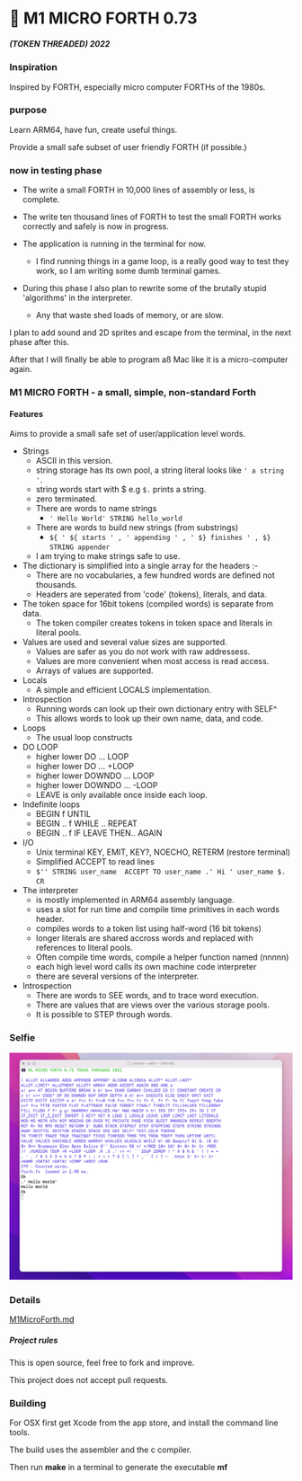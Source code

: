 # 👾 M1 MICRO FORTH 0.73 

##### (TOKEN THREADED) 2022

### Inspiration

Inspired by FORTH, especially micro computer FORTHs of the 1980s.

### purpose

Learn ARM64, have fun, create useful things.

Provide a small safe subset of user friendly FORTH (if possible.)

### now in testing phase

- The write a small FORTH in 10,000 lines of assembly or less, is complete.

- The write ten thousand lines of FORTH to test the small FORTH works correctly and safely is now in progress.

- The application is running in the terminal for now.

    - I find running things in a game loop, is a really good way to test they work, so I am writing some dumb terminal games.

- During this phase I also plan to rewrite some of the brutally stupid 'algorithms' in the interpreter.
    - Any that waste shed loads of memory, or are slow.

I plan to add sound and 2D sprites and escape from the terminal, in the next phase after this.

After that I will finally be able to program aß Mac like it is a micro-computer again.


###  M1 MICRO FORTH - a small, simple, non-standard Forth


#### Features 


Aims to provide a small safe set of user/application level words.

- Strings  
    - ASCII in this version.
    - string storage has its own pool, a string literal looks like  `' a string '`. 
    - string words start with $ e.g ```$.``` prints a string.
    - zero terminated.
    - There are words to name strings
        - ```' Hello World' STRING hello_world```
    - There are words to build new strings (from substrings)
        - ```${ ' ${ starts ' , ' appending ' , ' $} finishes ' , $} STRING appender ```
    - I am trying to make strings safe to use.
- The dictionary is simplified into a single array for the headers :-
    - There are no vocabularies, a few hundred words are defined not thousands.
    - Headers are seperated from 'code' (tokens), literals, and data.
- The token space for 16bit tokens (compiled words) is separate from data.
    - The token compiler creates tokens in token space and literals in literal pools.
- Values are used and several value sizes are supported.
    - Values are safer as you do not work with raw addressess.
    - Values are more convenient when most access is read access.
    - Arrays of values are supported.
- Locals 
    - A simple and efficient LOCALS implementation.
- Introspection
    - Running words can look up their own dictionary entry with SELF^  
    - This allows words to look up their own name, data, and code.
- Loops
    - The usual loop constructs
- DO LOOP
    - higher lower DO ... LOOP 
    - higher lower DO ... +LOOP
    - higher lower DOWNDO ... LOOP
    - higher lower DOWNDO ... -LOOP
    - LEAVE is only available once inside each loop.
- Indefinite loops
    - BEGIN f UNTIL
    - BEGIN .. f WHILE .. REPEAT
    - BEGIN .. f IF LEAVE THEN.. AGAIN 
- I/O
    - Unix terminal KEY, EMIT, KEY?, NOECHO, RETERM (restore terminal)
    - Simplified ACCEPT to read lines
    - ``` $'' STRING user_name  ACCEPT TO user_name .' Hi ' user_name $. CR ```
- The interpreter
    - is mostly implemented in ARM64 assembly language.
    - uses a slot for run time and compile time primitives in each words header.
    - compiles words to a token list using half-word (16 bit tokens)
    - longer literals are shared accross words and replaced with references to literal pools.
    - Often compile time words, compile a helper function named (nnnnn)
    - each high level word calls its own machine code interpreter 
    - there are several versions of the interpreter.
- Introspection
    - There are words to SEE words, and to trace word execution.
    - There are values that are views over the various storage pools.
    - It is possible to STEP through words.

### Selfie
![Selfie](selfie.png)


### Details

[M1MicroForth.md](M1MicroForth.md)

##### Project rules

This is open source, feel free to fork and improve.

This project does not accept pull requests.


### Building

For OSX first get Xcode from the app store, and install the command line tools.

The build uses the assembler and the c compiler.

Then run **make** in a terminal to generate the executable **mf**



